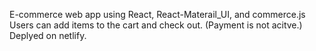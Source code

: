 E-commerce web app using React, React-Materail_UI, and commerce.js
Users can add items to the cart and check out. (Payment is not acitve.) 
Deplyed on netlify.
